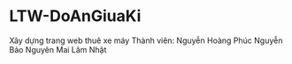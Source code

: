 # LTW-DoAnGiuaKi
Xây dựng trang web thuê xe máy
Thành viên:
Nguyễn Hoàng Phúc
Nguyễn Bảo Nguyên
Mai Lâm Nhật
